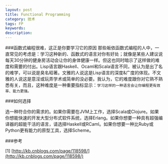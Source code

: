 ```yaml
---
layout: post
title: Functional Programming
category: 技术
tags: FP
keywords: 
description: 
---
```


###函数式编程很难，这正是你要学习它的原因
那些皈依函数式编程的人中，一直常见的考虑是：学习这种新的、函数式的语言对你有好处；就像是某些人建议说每天30分钟的健身房活动会让你的身体健康一样。但这也同时暗示了这样做的难度和需要的付出。Lisp语言跟Haskell、Ocaml和Scala语言不同，被认为是出了名的难学，可以说是臭名昭著。文雅的人说这是Lisp语言的深度&广度的体现。不文雅的人说这是意淫或玩弄学术或简单的没必要。我认为，它的难度跟你对它熟不熟悉有关，而且，这种难度是一种重要指标显示：`学习这样的一种语言会让你编程更有效率、能力更强。`


###如何选择

选一种符合你的需求的。如果你需要在JVM上工作，选择Scala或Clojure。如果你想能快速的开发大型分布式软件系统，选择Erlang。如果你想要一种具有超强编译器的超能干活的语言，请选择Haskell或RCaml。如果你想要一种比Ruby或Python更有能力的原型工具，选择Scheme。

###参考

[1] [http://kb.cnblogs.com/page/118598/](http://kb.cnblogs.com/page/118598/)